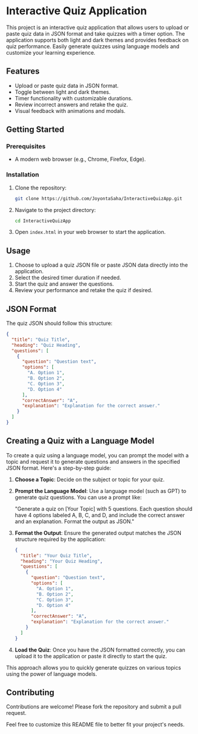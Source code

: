 # Interactive Quiz Application

This project is an interactive quiz application that allows users to upload or paste quiz data in JSON format and take quizzes with a timer option. The application supports both light and dark themes and provides feedback on quiz performance. Easily generate quizzes using language models and customize your learning experience.

## Features
- Upload or paste quiz data in JSON format.
- Toggle between light and dark themes.
- Timer functionality with customizable durations.
- Review incorrect answers and retake the quiz.
- Visual feedback with animations and modals.

## Getting Started

### Prerequisites
- A modern web browser (e.g., Chrome, Firefox, Edge).

### Installation
1. Clone the repository:
   ```bash
   git clone https://github.com/JoyontaSaha/InteractiveQuizApp.git
   ```
2. Navigate to the project directory:
   ```bash
   cd InteractiveQuizApp
   ```
3. Open `index.html` in your web browser to start the application.

## Usage
1. Choose to upload a quiz JSON file or paste JSON data directly into the application.
2. Select the desired timer duration if needed.
3. Start the quiz and answer the questions.
4. Review your performance and retake the quiz if desired.

## JSON Format
The quiz JSON should follow this structure:
```json
{
  "title": "Quiz Title",
  "heading": "Quiz Heading",
  "questions": [
    {
      "question": "Question text",
      "options": [
        "A. Option 1",
        "B. Option 2",
        "C. Option 3",
        "D. Option 4"
      ],
      "correctAnswer": "A",
      "explanation": "Explanation for the correct answer."
    }
  ]
}
```

## Creating a Quiz with a Language Model

To create a quiz using a language model, you can prompt the model with a topic and request it to generate questions and answers in the specified JSON format. Here's a step-by-step guide:

1. **Choose a Topic**: Decide on the subject or topic for your quiz.

2. **Prompt the Language Model**: Use a language model (such as GPT) to generate quiz questions. You can use a prompt like:
   
   "Generate a quiz on [Your Topic] with 5 questions. Each question should have 4 options labeled A, B, C, and D, and include the correct answer and an explanation. Format the output as JSON."

3. **Format the Output**: Ensure the generated output matches the JSON structure required by the application:
   ```json
   {
     "title": "Your Quiz Title",
     "heading": "Your Quiz Heading",
     "questions": [
       {
         "question": "Question text",
         "options": [
           "A. Option 1",
           "B. Option 2",
           "C. Option 3",
           "D. Option 4"
         ],
         "correctAnswer": "A",
         "explanation": "Explanation for the correct answer."
       }
     ]
   }
   ```

4. **Load the Quiz**: Once you have the JSON formatted correctly, you can upload it to the application or paste it directly to start the quiz.

This approach allows you to quickly generate quizzes on various topics using the power of language models.

## Contributing
Contributions are welcome! Please fork the repository and submit a pull request.

Feel free to customize this README file to better fit your project's needs. 